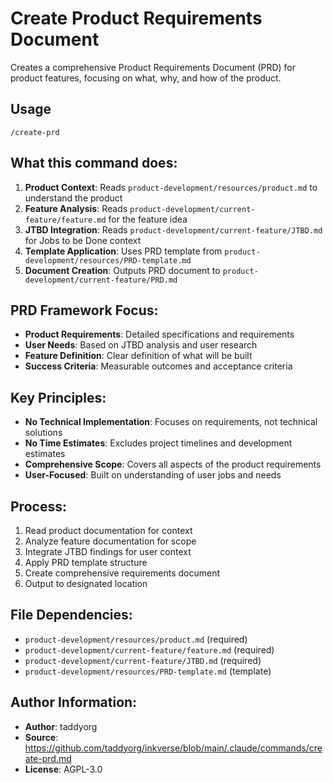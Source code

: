 # Create Product Requirements Document

Creates a comprehensive Product Requirements Document (PRD) for product features, focusing on what, why, and how of the product.

## Usage
```
/create-prd
```

## What this command does:
1. **Product Context**: Reads `product-development/resources/product.md` to understand the product
2. **Feature Analysis**: Reads `product-development/current-feature/feature.md` for the feature idea  
3. **JTBD Integration**: Reads `product-development/current-feature/JTBD.md` for Jobs to be Done context
4. **Template Application**: Uses PRD template from `product-development/resources/PRD-template.md`
5. **Document Creation**: Outputs PRD document to `product-development/current-feature/PRD.md`

## PRD Framework Focus:
- **Product Requirements**: Detailed specifications and requirements
- **User Needs**: Based on JTBD analysis and user research
- **Feature Definition**: Clear definition of what will be built
- **Success Criteria**: Measurable outcomes and acceptance criteria

## Key Principles:
- **No Technical Implementation**: Focuses on requirements, not technical solutions
- **No Time Estimates**: Excludes project timelines and development estimates
- **Comprehensive Scope**: Covers all aspects of the product requirements
- **User-Focused**: Built on understanding of user jobs and needs

## Process:
1. Read product documentation for context
2. Analyze feature documentation for scope
3. Integrate JTBD findings for user context
4. Apply PRD template structure
5. Create comprehensive requirements document
6. Output to designated location

## File Dependencies:
- `product-development/resources/product.md` (required)
- `product-development/current-feature/feature.md` (required)
- `product-development/current-feature/JTBD.md` (required)
- `product-development/resources/PRD-template.md` (template)

## Author Information:
- **Author**: taddyorg
- **Source**: https://github.com/taddyorg/inkverse/blob/main/.claude/commands/create-prd.md
- **License**: AGPL-3.0